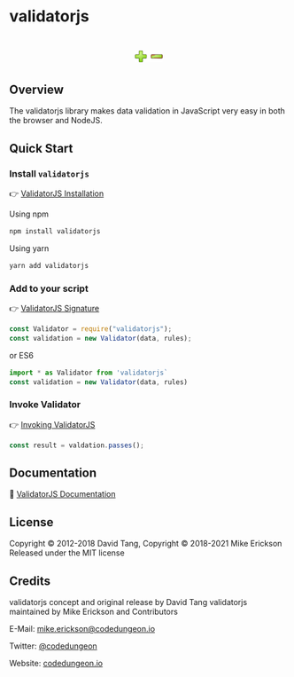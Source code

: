 # validatorjs

<h1 align="center">
    <img src="docs/images/validator1.png" width="10%" height="10%" alt="validatorjs">
</h1>

## Overview

The validatorjs library makes data validation in JavaScript very easy in both the browser and NodeJS.

## Quick Start

### Install `validatorjs`

👉 [ValidatorJS Installation](https://validatorjs-docs.netlify.app/installation/#module-system)

Using npm

```bash
npm install validatorjs
```

Using yarn

```js
yarn add validatorjs
```

### Add to your script

👉 [ValidatorJS Signature](https://validatorjs-docs.netlify.app/usage/#constructor-signature)

```js
const Validator = require("validatorjs");
const validation = new Validator(data, rules);
```

or ES6

```js
import * as Validator from 'validatorjs`
const validation = new Validator(data, rules)
```

### Invoke Validator

👉 [Invoking ValidatorJS](https://validatorjs-docs.netlify.app/usage/#invoking-validator)

```js
const result = valdation.passes();
```

## Documentation

📝 [ValidatorJS Documentation](https://validatorjs-docs.netlify.app/)

## License

Copyright &copy; 2012-2018 David Tang,
Copyright &copy; 2018-2021 Mike Erickson
Released under the MIT license

## Credits

validatorjs concept and original release by David Tang
validatorjs maintained by Mike Erickson and Contributors

E-Mail: [mike.erickson@codedungeon.io](mailto:mike.erickson@codedungeon.io)

Twitter: [@codedungeon](http://twitter.com/codedungeon)

Website: [codedungeon.io](http://codedungeon.io)
